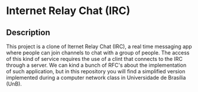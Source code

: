 # Internet Relay Chat (IRC)

## Description

This project is a clone of Iternet Relay Chat (IRC), a real time messaging app where people can join channels to chat with a group of people. The access of this kind of service requires the use of a clint that connects to the IRC through a server. We can kind a bunch of RFC's about the implementation of such application, but in this repository you will find a simplified version implemented during a computer network class in Universidade de Brasília (UnB).
